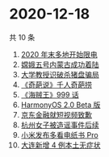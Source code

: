 # 2020-12-18

共 10 条

<!-- BEGIN ZHIHUSEARCH -->
<!-- 最后更新时间 Fri Dec 18 2020 05:07:09 GMT+0800 (CST) -->
1. [2020 年末多地开始限电](https://www.zhihu.com/search?q=限电)
1. [嫦娥五号内蒙古成功着陆](https://www.zhihu.com/search?q=嫦娥五号)
1. [大学教授识破杀猪盘骗局](https://www.zhihu.com/search?q=杀猪盘)
1. [《奇葩说》千人奇葩捞](https://www.zhihu.com/search?q=奇葩说)
1. [《海贼王》999 话](https://www.zhihu.com/search?q=海贼王)
1. [HarmonyOS 2.0 Beta 版](https://www.zhihu.com/search?q=鸿蒙os2.0)
1. [京东金融就短视频致歉](https://www.zhihu.com/search?q=京东金融)
1. [杭州女子被造谣事件后续](https://www.zhihu.com/search?q=女子被冤枉出轨)
1. [小米发布多看电纸书 Pro](https://www.zhihu.com/search?q=小米电纸书)
1. [大连新增 4 例本土无症状](https://www.zhihu.com/search?q=大连疫情)
<!-- END ZHIHUSEARCH -->
